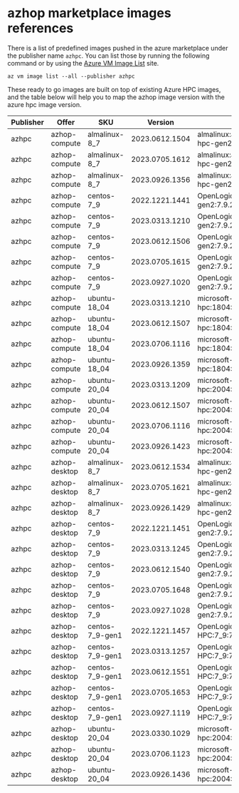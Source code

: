 # azhop marketplace images references
There is a list of predefined images pushed in the azure marketplace under the publisher name `azhpc`. You can list those by running the following command or by using the [Azure VM Image List](https://az-vm-image.info/?cmd=--all+--publisher+azhpc) site. 
```
az vm image list --all --publisher azhpc
```

These ready to go images are built on top of existing Azure HPC images, and the table below will help you to map the azhop image version with the azure hpc image version.

|Publisher|Offer|SKU|Version|Base|
|---------|-----|---|-------|----|
|azhpc|azhop-compute|almalinux-8_7|2023.0612.1504|almalinux:almalinux-hpc:8_7-hpc-gen2:8.7.2023060101|
|azhpc|azhop-compute|almalinux-8_7|2023.0705.1612|almalinux:almalinux-hpc:8_7-hpc-gen2:8.7.2023060101|
|azhpc|azhop-compute|almalinux-8_7|2023.0926.1356|almalinux:almalinux-hpc:8_7-hpc-gen2:8.7.2023060101|
|azhpc|azhop-compute|centos-7_9|2022.1221.1441|OpenLogic:CentOS-HPC:7_9-gen2:7.9.2022040101
|azhpc|azhop-compute|centos-7_9|2023.0313.1210|OpenLogic:CentOS-HPC:7_9-gen2:7.9.2022040101|
|azhpc|azhop-compute|centos-7_9|2023.0612.1506|OpenLogic:CentOS-HPC:7_9-gen2:7.9.2022040101|
|azhpc|azhop-compute|centos-7_9|2023.0705.1615|OpenLogic:CentOS-HPC:7_9-gen2:7.9.2022040101|
|azhpc|azhop-compute|centos-7_9|2023.0927.1020|OpenLogic:CentOS-HPC:7_9-gen2:7.9.2022040101|
|azhpc|azhop-compute|ubuntu-18_04|2023.0313.1210|microsoft-dsvm:ubuntu-hpc:1804:18.04.2023031501|
|azhpc|azhop-compute|ubuntu-18_04|2023.0612.1507|microsoft-dsvm:ubuntu-hpc:1804:18.04.2023031501|
|azhpc|azhop-compute|ubuntu-18_04|2023.0706.1116|microsoft-dsvm:ubuntu-hpc:1804:18.04.2023063001|
|azhpc|azhop-compute|ubuntu-18_04|2023.0926.1359|microsoft-dsvm:ubuntu-hpc:1804:18.04.2023063001|
|azhpc|azhop-compute|ubuntu-20_04|2023.0313.1209|microsoft-dsvm:ubuntu-hpc:2004:20.04.2023031501|
|azhpc|azhop-compute|ubuntu-20_04|2023.0612.1507|microsoft-dsvm:ubuntu-hpc:2004:20.04.2023031501|
|azhpc|azhop-compute|ubuntu-20_04|2023.0706.1116|microsoft-dsvm:ubuntu-hpc:2004:20.04.2023063001|
|azhpc|azhop-compute|ubuntu-20_04|2023.0926.1423|microsoft-dsvm:ubuntu-hpc:2004:20.04.2023080201|
|azhpc|azhop-desktop|almalinux-8_7|2023.0612.1534|almalinux:almalinux-hpc:8_7-hpc-gen2:8.7.2023060101|
|azhpc|azhop-desktop|almalinux-8_7|2023.0705.1621|almalinux:almalinux-hpc:8_7-hpc-gen2:8.7.2023060101|
|azhpc|azhop-desktop|almalinux-8_7|2023.0926.1429|almalinux:almalinux-hpc:8_7-hpc-gen2:8.7.2023060101|
|azhpc|azhop-desktop|centos-7_9|2022.1221.1451|OpenLogic:CentOS-HPC:7_9-gen2:7.9.2022040101|
|azhpc|azhop-desktop|centos-7_9|2023.0313.1245|OpenLogic:CentOS-HPC:7_9-gen2:7.9.2022040101|
|azhpc|azhop-desktop|centos-7_9|2023.0612.1540|OpenLogic:CentOS-HPC:7_9-gen2:7.9.2022040101|
|azhpc|azhop-desktop|centos-7_9|2023.0705.1648|OpenLogic:CentOS-HPC:7_9-gen2:7.9.2022040101|
|azhpc|azhop-desktop|centos-7_9|2023.0927.1028|OpenLogic:CentOS-HPC:7_9-gen2:7.9.2022040101|
|azhpc|azhop-desktop|centos-7_9-gen1|2022.1221.1457|OpenLogic:CentOS-HPC:7_9:7.9.2022040100|
|azhpc|azhop-desktop|centos-7_9-gen1|2023.0313.1257|OpenLogic:CentOS-HPC:7_9:7.9.2022040100|
|azhpc|azhop-desktop|centos-7_9-gen1|2023.0612.1551|OpenLogic:CentOS-HPC:7_9:7.9.2022040100|
|azhpc|azhop-desktop|centos-7_9-gen1|2023.0705.1653|OpenLogic:CentOS-HPC:7_9:7.9.2022040100|
|azhpc|azhop-desktop|centos-7_9-gen1|2023.0927.1119|OpenLogic:CentOS-HPC:7_9:7.9.2022040100|
|azhpc|azhop-desktop|ubuntu-20_04|2023.0330.1029|microsoft-dsvm:ubuntu-hpc:2004:20.04.2023031501|
|azhpc|azhop-desktop|ubuntu-20_04|2023.0706.1123|microsoft-dsvm:ubuntu-hpc:2004:20.04.2023063001|
|azhpc|azhop-desktop|ubuntu-20_04|2023.0926.1436|microsoft-dsvm:ubuntu-hpc:2004:20.04.2023080201|
